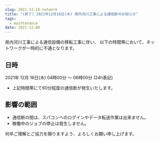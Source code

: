 ```yaml
---
slug: 2021-12-16-network
title: "(終了) 2021年12月16日(木) 県内河川工事による通信断のお知らせ"
tags:
  - maintenance
date: 2021-12-08
---
```




県内河川工事による通信設備の移転工事に伴い、
以下の時間帯において、ネットワークが一時的に不通となります。

<!-- truncate -->

## 日時

2021年 12月 16日(木)  04時00分 ～ 06時00分 (24h表記)
  - 上記時間帯にて60分程度の通信断が発生いたします。


## 影響の範囲
  - 通信断の間は、スパコンへのログインやデータ転送作業は出来ません。
  - 稼働中のジョブの停止は発生しません。


何卒ご理解とご協力を賜りますよう、よろしくお願い申し上げます。
